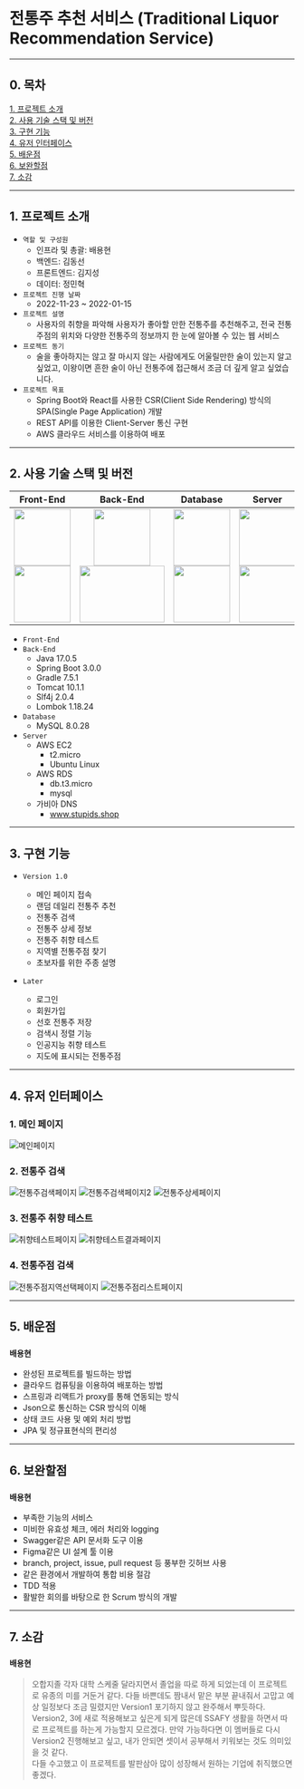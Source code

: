 # 전통주 추천 서비스 (Traditional Liquor Recommendation Service)

------------------------

## 0. 목차

[1. 프로젝트 소개](#1-프로젝트-소개)<br>
[2. 사용 기술 스택 및 버전](#2-사용-기술-스택-및-버전)<br>
[3. 구현 기능](#3-구현-기능)<br>
[4. 유저 인터페이스](#4-유저-인터페이스)<br>
[5. 배운점](#5-배운점)<br>
[6. 보완할점](#6-보완할점)<br>
[7. 소감](#7-소감)<br>

------------------------

## 1. 프로젝트 소개

- `역할 및 구성원`
  - 인프라 및 총괄: 배용현
  - 백엔드: 김동선
  - 프론트엔드: 김지성
  - 데이터: 정민혁
- `프로젝트 진행 날짜`
  - 2022-11-23 ~ 2022-01-15
- `프로젝트 설명`
  - 사용자의 취향을 파악해 사용자가 좋아할 만한 전통주를 추천해주고, 전국 전통주점의 위치와 다양한 전통주의 정보까지 한 눈에 알아볼 수 있는 웹 서비스
- `프로젝트 동기`
  - 술을 좋아하지는 않고 잘 마시지 않는 사람에게도 어울릴만한 술이 있는지 알고싶었고, 이왕이면 흔한 술이 아닌 전통주에 접근해서 조금 더 깊게 알고 싶었습니다.
- `프로젝트 목표`
  - Spring Boot와 React를 사용한 CSR(Client Side Rendering) 방식의 SPA(Single Page Application) 개발
  - REST API를 이용한 Client-Server 통신 구현
  - AWS 클라우드 서비스를 이용하여 배포
 
---------------------

## 2. 사용 기술 스택 및 버전

|                                                                                                                                         Front-End                                                                                                                                         |                                                                                                                                         Back-End                                                                                                                                          | Database                                                                                                                                                                                                                                                                                  | Server                                                                                                                                                                                                                                                                                    |
|:-----------------------------------------------------------------------------------------------------------------------------------------------------------------------------------------------------------------------------------------------------------------------------------------:|:-----------------------------------------------------------------------------------------------------------------------------------------------------------------------------------------------------------------------------------------------------------------------------------------:|-------------------------------------------------------------------------------------------------------------------------------------------------------------------------------------------------------------------------------------------------------------------------------------------|-------------------------------------------------------------------------------------------------------------------------------------------------------------------------------------------------------------------------------------------------------------------------------------------|
| <img src="https://user-images.githubusercontent.com/50614241/204125934-bcded2fc-2648-4d4e-893a-2f8c7f183d30.png" width="100" height="100"><br/><img src="https://user-images.githubusercontent.com/50614241/204125935-13e92ca0-8ea7-41e6-8f4d-59b3b50c7d26.png" width="100" height="100"> | <img src="https://user-images.githubusercontent.com/50614241/204125930-40758745-51a1-4bf8-b526-b44b6e051336.png" width="100" height="100"><br/><img src="https://user-images.githubusercontent.com/50614241/204125932-291343f7-56a9-4e56-af2b-fb2b71299c3c.png" width="150" height="100"> | <img src="https://user-images.githubusercontent.com/50614241/204125933-7474a4a7-15af-4c42-8263-a48f92664871.png" width="100" height="100"><br/><img src="https://user-images.githubusercontent.com/50614241/212510957-1ce124bf-37f1-4bdb-88c5-30b03f260518.png" width="100" height="100"> | <img src="https://user-images.githubusercontent.com/50614241/212513408-b354e199-e546-401f-b159-f3a5b54d617c.png" width="100" height="100"><br/><img src="https://user-images.githubusercontent.com/50614241/212513399-86380bd4-dad6-43ca-93cd-a54b24b1b3da.png" width="100" height="100"> |

- `Front-End`
- `Back-End`
  - Java 17.0.5
  - Spring Boot 3.0.0
  - Gradle 7.5.1
  - Tomcat 10.1.1
  - Slf4j 2.0.4
  - Lombok 1.18.24
- `Database`
  - MySQL 8.0.28
- `Server`
  - AWS EC2 
    - t2.micro
    - Ubuntu Linux
  - AWS RDS
    - db.t3.micro
    - mysql
  - 가비아 DNS
    - www.stupids.shop

-------------------

## 3. 구현 기능
  - `Version 1.0`
    - 메인 페이지 접속
    - 랜덤 데일리 전통주 추천
    - 전통주 검색
    - 전통주 상세 정보
    - 전통주 취향 테스트
    - 지역별 전통주점 찾기
    - 초보자를 위한 주종 설명
  
  - `Later`
    - 로그인
    - 회원가입
    - 선호 전통주 저장
    - 검색시 정렬 기능
    - 인공지능 취향 테스트
    - 지도에 표시되는 전통주점

------------------

## 4. 유저 인터페이스
### 1. 메인 페이지

![메인페이지](https://user-images.githubusercontent.com/50614241/212531707-142631ae-6ba9-45f0-8bab-70a288205628.png)

### 2. 전통주 검색

![전통주검색페이지](https://user-images.githubusercontent.com/50614241/212531711-af17a37e-084a-4322-9dc4-f34ca74a742b.png)
![전통주검색페이지2](https://user-images.githubusercontent.com/50614241/212531712-7a6bd77e-cc89-47f1-ae5c-93337635d878.png)
![전통주상세페이지](https://user-images.githubusercontent.com/50614241/212531714-7c586949-38d6-424a-90ed-fdbd13cd3a12.png)

### 3. 전통주 취향 테스트

![취향테스트페이지](https://user-images.githubusercontent.com/50614241/212531709-a916cac5-2908-45b3-8824-08e7c574799b.png)
![취향테스트결과페이지](https://user-images.githubusercontent.com/50614241/212531708-2935b818-c662-4ec0-814d-44c5d65a2612.png)

### 4. 전통주점 검색

![전통주점지역선택페이지](https://user-images.githubusercontent.com/50614241/212531717-1615bbd1-9228-4dc5-bb15-6b25102d651b.png)
![전통주점리스트페이지](https://user-images.githubusercontent.com/50614241/212531720-660cfc71-4804-4a0a-b2ed-b38d75229659.png)

----------------

## 5. 배운점

### `배용현`
- 완성된 프로젝트를 빌드하는 방법
- 클라우드 컴퓨팅을 이용하여 배포하는 방법
- 스프링과 리액트가 proxy를 통해 연동되는 방식
- Json으로 통신하는 CSR 방식의 이해
- 상태 코드 사용 및 예외 처리 방법
- JPA 및 정규표현식의 편리성

----------------

## 6. 보완할점

### `배용현`
- 부족한 기능의 서비스
- 미비한 유효성 체크, 에러 처리와 logging
- Swagger같은 API 문서화 도구 이용
- Figma같은 UI 설계 툴 이용
- branch, project, issue, pull request 등 풍부한 깃허브 사용
- 같은 환경에서 개발하여 통합 비용 절감
- TDD 적용
- 활발한 회의를 바탕으로 한 Scrum 방식의 개발

------------------

## 7. 소감

### `배용현`
> 오합지졸 각자 대학 스케줄 달라지면서 졸업을 따로 하게 되었는데 이 프로젝트로 유종의 미를 거둔거 같다. 다들 바쁜데도 짬내서 맡은 부분 끝내줘서 고맙고 예상 일정보다 조금 밀렸지만 Version1 포기하지 않고 완주해서 뿌듯하다.  
> Version2, 3에 새로 적용해보고 싶은게 되게 많은데 SSAFY 생활을 하면서 따로 프로젝트를 하는게 가능할지 모르겠다. 만약 가능하다면 이 멤버들로 다시 Version2 진행해보고 싶고, 내가 안되면 셋이서 공부해서 키워보는 것도 의미있을 것 같다.  
> 다들 수고했고 이 프로젝트를 발판삼아 많이 성장해서 원하는 기업에 취직했으면 좋겠다.